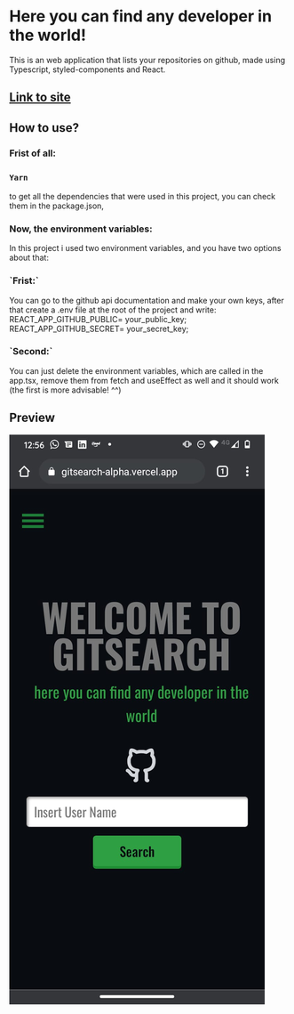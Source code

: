 # Here you can find any developer in the world!

This is an web application that lists your repositories on github, made using Typescript, styled-components and React.

<h2><a href="https://gitsearch-alpha.vercel.app/">Link to site</a></h2>

## How to use?

<h3>Frist of all:</h3>

### `Yarn`

to get all the dependencies that were used in this project, you can check them in the package.json,

<h3>Now, the environment variables:</h3>

In this project i used two environment variables, and you have two options about that:

<h3>`Frist:`</h3>
You can go to the github api documentation and make your own keys, after that create a .env file at the root of the project and write:<br/>
 REACT_APP_GITHUB_PUBLIC= your_public_key;<br/>
 REACT_APP_GITHUB_SECRET= your_secret_key;

<h3>`Second:`</h3>
You can just delete the environment variables, which are called in the app.tsx, remove them from fetch and useEffect as well and it should work (the first is more advisable! ^^)

<h2>Preview</h2>
<img src="./.github/dark_1.jpeg"/>
